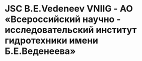 # JSC B.E.Vedeneev VNIIG - АО «Всероссийский научно - исследовательский институт гидротехники имени Б.Е.Веденеева»
